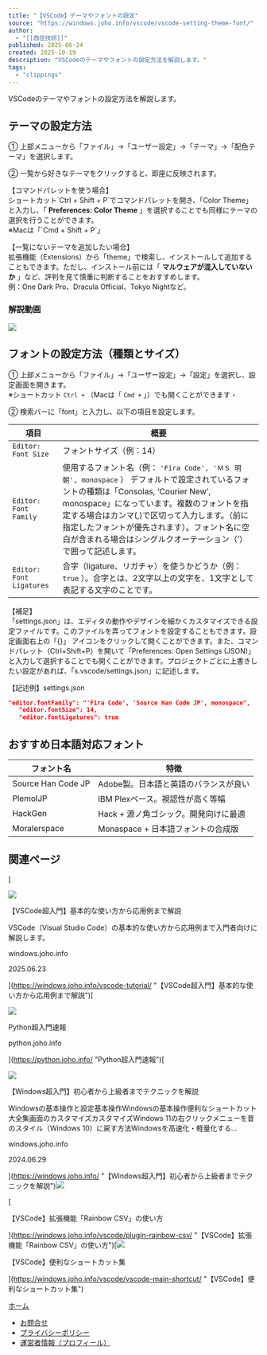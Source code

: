 ```yaml
---
title: "【VSCode】テーマやフォントの設定"
source: "https://windows.joho.info/vscode/vscode-setting-theme-font/"
author:
  - "[[西住技研]]"
published: 2025-06-24
created: 2025-10-19
description: "VSCodeのテーマやフォントの設定方法を解説します。"
tags:
  - "clippings"
---
```

VSCodeのテーマやフォントの設定方法を解説します。

## テーマの設定方法

① 上部メニューから「ファイル」→「ユーザー設定」→「テーマ」→「配色テーマ」を選択します。

② 一覧から好きなテーマをクリックすると、即座に反映されます。

【コマンドパレットを使う場合】  
ショートカット\`Ctrl + Shift + P\`でコマンドパレットを開き、「Color Theme」と入力し、「 **Preferences: Color Theme** 」を選択することでも同様にテーマの選択を行うことができます。  
※Macは「\`Cmd + Shift + P\`」

【一覧にないテーマを追加したい場合】  
拡張機能（Extensions）から「theme」で検索し、インストールして追加することもできます。ただし、インストール前には「 **マルウェアが混入していないか** 」など、評判を見て慎重に判断することをおすすめします。  
例：One Dark Pro、Dracula Official、Tokyo Nightなど。

### 解説動画

![](https://www.youtube.com/watch?v=gJTOpYEecrA)

## フォントの設定方法（種類とサイズ）

① 上部メニューから「ファイル」→「ユーザー設定」→「設定」を選択し、設定画面を開きます。  
※ショートカット `Ctrl +` （Macは「 `Cmd +` 」）でも開くことができます・

② 検索バーに「font」と入力し、以下の項目を設定します。

| 項目 | 概要 |
| --- | --- |
| `Editor: Font Size` | フォントサイズ（例：14） |
| `Editor: Font Family` | 使用するフォント名（例： `'Fira Code', 'ＭＳ 明朝', monospace` ）   デフォルトで設定されているフォントの種類は「Consolas, ‘Courier New’, monospace」になっています。複数のフォントを指定する場合はカンマ(,)で区切って入力します。（前に指定したフォントが優先されます）。フォント名に空白が含まれる場合はシングルクオーテーション（’）で囲って記述します。 |
| `Editor: Font Ligatures` | 合字（ligature、リガチャ）を使うかどうか（例： `true` ）。合字とは、2文字以上の文字を、1文字として表記する文字のことです。 |

【補足】  
「settings.json」は、エディタの動作やデザインを細かくカスタマイズできる設定ファイルです。このファイルを弄ってフォントを設定することもできます。設定画面右上の「{}」 アイコンをクリックして開くことができます。また、コマンドパレット（Ctrl+Shift+P）を開いて「Preferences: Open Settings (JSON)」と入力して選択することでも開くことができます。プロジェクトごとに上書きしたい設定があれば、「s.vscode/settings.json」に記述します。

【記述例】settings.json

```json
"editor.fontFamily": "'Fira Code', 'Source Han Code JP', monospace",
   "editor.fontSize": 14,
   "editor.fontLigatures": true
```

## おすすめ日本語対応フォント

| フォント名 | 特徴 |
| --- | --- |
| Source Han Code JP | Adobe製。日本語と英語のバランスが良い |
| PlemolJP | IBM Plexベース。視認性が高く等幅 |
| HackGen | Hack + 源ノ角ゴシック。開発向けに最適 |
| Moralerspace | Monaspace + 日本語フォントの合成版 |

## 関連ページ

[

![](https://algorithm.joho.info/wp-content/uploads/2023/08/404-160x90.jpg)

【VSCode超入門】基本的な使い方から応用例まで解説

VSCode（Visual Studio Code）の基本的な使い方から応用例まで入門者向けに解説します。

windows.joho.info

2025.06.23

](https://windows.joho.info/vscode-tutorial/ "【VSCode超入門】基本的な使い方から応用例まで解説")[

![](https://algorithm.joho.info/wp-content/uploads/2023/08/404.jpg)

Python超入門速報

python.joho.info

](https://python.joho.info/ "Python超入門速報")[

![](https://algorithm.joho.info/wp-content/uploads/2023/08/404-160x90.jpg)

【Windows超入門】初心者から上級者までテクニックを解説

Windowsの基本操作と設定基本操作Windowsの基本操作便利なショートカット大全集画面のカスタマイズカスタマイズWindows 11の右クリックメニューを昔のスタイル（Windows 10）に戻す方法Windowsを高速化・軽量化する...

windows.joho.info

2024.06.29

](https://windows.joho.info/ "【Windows超入門】初心者から上級者までテクニックを解説")![](https://algorithm.joho.info/wp-content/uploads/2023/08/404-160x90.jpg)

[

【VSCode】拡張機能「Rainbow CSV」の使い方

](https://windows.joho.info/vscode/plugin-rainbow-csv/ "【VSCode】拡張機能「Rainbow CSV」の使い方")[![](https://windows.joho.info/wp-content/uploads/2025/08/maxresdefault-3-120x68.jpg)

【VSCode】便利なショートカット集

](https://windows.joho.info/vscode/vscode-main-shortcut/ "【VSCode】便利なショートカット集")

[ホーム](https://windows.joho.info/)

- [お問合せ](https://joho.info/contact/)
- [プライバシーポリシー](https://joho.info/privacy-policy/)
- [運営者情報（プロフィール）](https://joho.info/profile/)